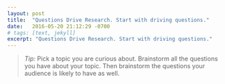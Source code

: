 ```yaml
---
layout: post
title:  "Questions Drive Research. Start with driving questions."
date:   2016-05-20 21:12:29 -0700
# tags: [text, jekyll]
excerpt: "Questions Drive Research. Start with driving questions."
---
```

> *Tip:* Pick a topic you are curious about. Brainstorm all the questions you have about your topic. Then brainstorm the questions your audience is likely to have as well.